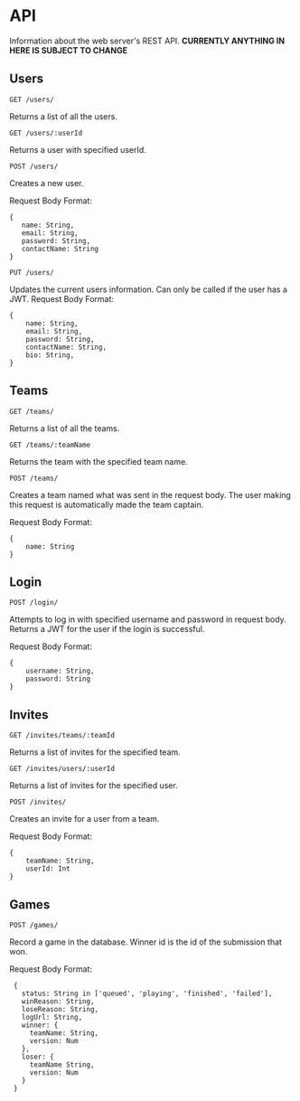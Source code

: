 # API
Information about the web server's REST API.
**CURRENTLY ANYTHING IN HERE IS SUBJECT TO CHANGE**

## Users

`GET /users/`

Returns a list of all the users.

`GET /users/:userId`

Returns a user with specified userId.

`POST /users/`

Creates a new user.

Request Body Format:
```
{
   name: String,
   email: String,
   password: String,
   contactName: String
}
```

`PUT /users/`

Updates the current users information. Can only be called if the user has a JWT.
Request Body Format:
```
{
    name: String,
    email: String,
    password: String,
    contactName: String,
    bio: String,
}
```

## Teams

`GET /teams/`

Returns a list of all the teams.

`GET /teams/:teamName`

Returns the team with the specified team name.

`POST /teams/`

Creates a team named what was sent in the request body. The user making this request is automatically made the team captain.

Request Body Format:
```
{
    name: String
}
```

## Login

`POST /login/`

Attempts to log in with specified username and password in request body. Returns a JWT for the user if the login is successful.

Request Body Format:
```
{
    username: String,
    password: String
}
```

## Invites

`GET /invites/teams/:teamId`

Returns a list of invites for the specified team.

`GET /invites/users/:userId`

Returns a list of invites for the specified user.

`POST /invites/`

Creates an invite for a user from a team.

Request Body Format:
```
{
    teamName: String,
    userId: Int
}
```

## Games

`POST /games/`

Record a game in the database. Winner id is the id of the submission that won.

Request Body Format:
```
 {
   status: String in ['queued', 'playing', 'finished', 'failed'],
   winReason: String,
   loseReason: String,
   logUrl: String,
   winner: {
     teamName: String,
     version: Num
   },
   loser: {
     teamName String,
     version: Num
   }
 }
```
